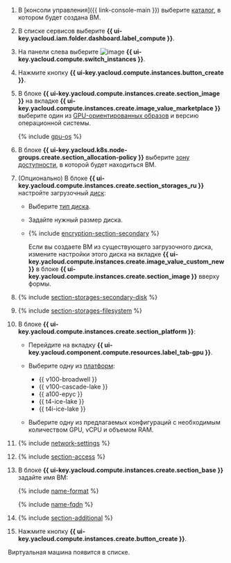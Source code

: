 1. В [консоли управления]({{ link-console-main }}) выберите [каталог](../../../resource-manager/concepts/resources-hierarchy.md#folder), в котором будет создана ВМ.
1. В списке сервисов выберите **{{ ui-key.yacloud.iam.folder.dashboard.label_compute }}**.
1. На панели слева выберите ![image](../../../_assets/console-icons/server.svg) **{{ ui-key.yacloud.compute.switch_instances }}**.
1. Нажмите кнопку **{{ ui-key.yacloud.compute.instances.button_create }}**.
1. В блоке **{{ ui-key.yacloud.compute.instances.create.section_image }}** на вкладке **{{ ui-key.yacloud.compute.instances.create.image_value_marketplace }}** выберите один из [GPU-ориентированных образов](/marketplace?search=gpu) и версию операционной системы.

    {% include [gpu-os](../gpu-os.md) %}

1. В блоке **{{ ui-key.yacloud.k8s.node-groups.create.section_allocation-policy }}** выберите [зону доступности](../../../overview/concepts/geo-scope.md), в которой будет находиться ВМ.
1. (Опционально) В блоке **{{ ui-key.yacloud.compute.instances.create.section_storages_ru }}** настройте загрузочный [диск](../../../compute/concepts/disk.md):

    * Выберите [тип диска](../../../compute/concepts/disk.md#disks_types).
    * Задайте нужный размер диска.
    * {% include [encryption-section-secondary](../encryption-section-secondary.md) %}

        Если вы создаете ВМ из существующего загрузочного диска, измените настройки этого диска на вкладке **{{ ui-key.yacloud.compute.instances.create.image_value_custom_new }}** в блоке **{{ ui-key.yacloud.compute.instances.create.section_image }}** вверху формы.

1. {% include [section-storages-secondary-disk](section-storages-secondary-disk.md) %}
1. {% include [section-storages-filesystem](section-storages-filesystem.md) %}
1. В блоке **{{ ui-key.yacloud.compute.instances.create.section_platform }}**:

    * Перейдите на вкладку **{{ ui-key.yacloud.component.compute.resources.label_tab-gpu }}**.
    * Выберите одну из [платформ](../../../compute/concepts/vm-platforms.md#gpu-platforms):

        * {{ v100-broadwell }}
        * {{ v100-cascade-lake }}
        * {{ a100-epyc }}
        * {{ t4-ice-lake }}
        * {{ t4i-ice-lake }}

    * Выберите одну из предлагаемых конфигураций с необходимым количеством GPU, vCPU и объемом RAM.

1. {% include [network-settings](section-network.md) %}
1. {% include [section-access](section-access.md) %}

1. В блоке **{{ ui-key.yacloud.compute.instances.create.section_base }}** задайте имя ВМ:

    {% include [name-format](../../name-format.md) %}

    {% include [name-fqdn](../../compute/name-fqdn.md) %}

1. {% include [section-additional](section-additional.md) %}
1. Нажмите кнопку **{{ ui-key.yacloud.compute.instances.create.button_create }}**.

Виртуальная машина появится в списке.